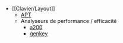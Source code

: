 - [[Clavier/Layout]]
	- [APT](https://github.com/Apsu/apt)
	- Analyseurs de performance / efficacité
		- [a200](https://github.com/ClemenPine/a200)
		- [genkey](https://github.com/semilin/genkey)